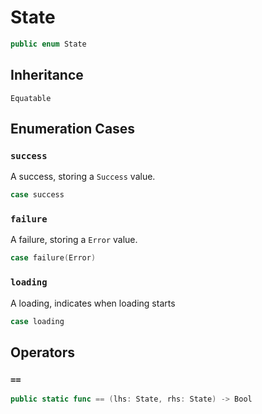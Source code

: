 # State

``` swift
public enum State 
```

## Inheritance

`Equatable`

## Enumeration Cases

### `success`

A success, storing a `Success` value.

``` swift
case success
```

### `failure`

A failure, storing a `Error` value.

``` swift
case failure(Error)
```

### `loading`

A loading, indicates when loading starts

``` swift
case loading
```

## Operators

### `==`

``` swift
public static func == (lhs: State, rhs: State) -> Bool 
```
